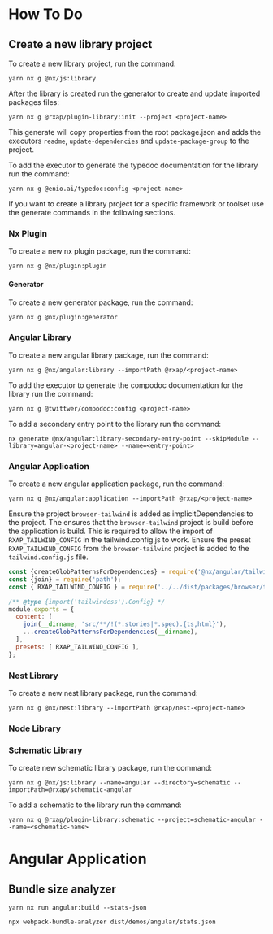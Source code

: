 # How To Do

## Create a new library project

To create a new library project, run the command:

```shell
yarn nx g @nx/js:library
```

After the library is created run the generator to create and update imported packages files:

```shell
yarn nx g @rxap/plugin-library:init --project <project-name>
```

This generate will copy properties from the root package.json and adds the executors `readme`, `update-dependencies`
and `update-package-group` to the project.

To add the executor to generate the typedoc documentation for the library run the command:

```shell
yarn nx g @enio.ai/typedoc:config <project-name>
```

If you want to create a library project for a specific framework or toolset use the generate commands in the following
sections.

### Nx Plugin

To create a new nx plugin package, run the command:

```shell
yarn nx g @nx/plugin:plugin
```

#### Generator

To create a new generator package, run the command:

```shell
yarn nx g @nx/plugin:generator
```

### Angular Library

To create a new angular library package, run the command:

```shell
yarn nx g @nx/angular:library --importPath @rxap/<project-name>
```

To add the executor to generate the compodoc documentation for the library run the command:

```shell
yarn nx g @twittwer/compodoc:config <project-name>
```

To add a secondary entry point to the library run the command:

```shell
nx generate @nx/angular:library-secondary-entry-point --skipModule --library=angular-<project-name> --name=<entry-point>
```

### Angular Application

To create a new angular application package, run the command:

```shell
yarn nx g @nx/angular:application --importPath @rxap/<project-name>
```

Ensure the project `browser-tailwind` is added as implicitDependencies to the project. The ensures that the `browser-tailwind`
project is build before the application is build. This is required to allow the import of `RXAP_TAILWIND_CONFIG` in the
tailwind.config.js to work.
Ensure the preset `RXAP_TAILWIND_CONFIG` from the `browser-tailwind` project is added to the `tailwind.config.js` file.

```js
const {createGlobPatternsForDependencies} = require('@nx/angular/tailwind');
const {join} = require('path');
const { RXAP_TAILWIND_CONFIG } = require('../../dist/packages/browser/tailwind');

/** @type {import('tailwindcss').Config} */
module.exports = {
  content: [
    join(__dirname, 'src/**/!(*.stories|*.spec).{ts,html}'),
    ...createGlobPatternsForDependencies(__dirname),
  ],
  presets: [ RXAP_TAILWIND_CONFIG ],
};
```

### Nest Library

To create a new nest library package, run the command:

```shell
yarn nx g @nx/nest:library --importPath @rxap/nest-<project-name>
```

### Node Library

### Schematic Library

To create new schematic library package, run the command:

```shell
yarn nx g @nx/js:library --name=angular --directory=schematic --importPath=@rxap/schematic-angular
```

To add a schematic to the library run the command:

```shell
yarn nx g @rxap/plugin-library:schematic --project=schematic-angular --name=<schematic-name>
```

# Angular Application

## Bundle size analyzer

```shell
yarn nx run angular:build --stats-json
```

```shell
npx webpack-bundle-analyzer dist/demos/angular/stats.json
```
